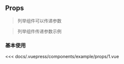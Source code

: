 ## Props

> 列举组件可以传递参数

> 列举组件传递参数示例

### 基本使用

<demo-box title="基本使用">

<example-props-1 slot="demo" />

<div slot="code">

<<< docs/.vuepress/components/example/props/1.vue

</div>
</demo-box>